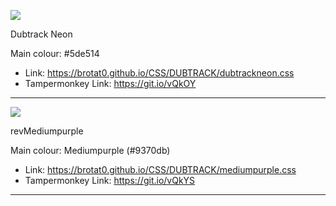 ![](http://i.imgur.com/KVpnNDR.png)

Dubtrack Neon

Main colour: #5de514

* Link: https://brotat0.github.io/CSS/DUBTRACK/dubtrackneon.css
* Tampermonkey Link: https://git.io/vQkOY
***


![](http://i.imgur.com/Wbn0OlR.png)

revMediumpurple

Main colour: Mediumpurple (#9370db)

* Link: https://brotat0.github.io/CSS/DUBTRACK/mediumpurple.css
* Tampermonkey Link: https://git.io/vQkYS
***
